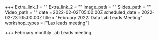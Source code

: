 +++
Extra_link_1 = ""
Extra_link_2 = ""
Image_path = ""
Slides_path = ""
Video_path = ""
date = 2022-02-02T05:00:00Z
scheduled_date = 2022-02-23T05:00:00Z
title = "February 2022: Data Lab Leads Meeting"
workshop_types = ["Lab leads meeting"]

+++
February monthly Lab Leads meeting.